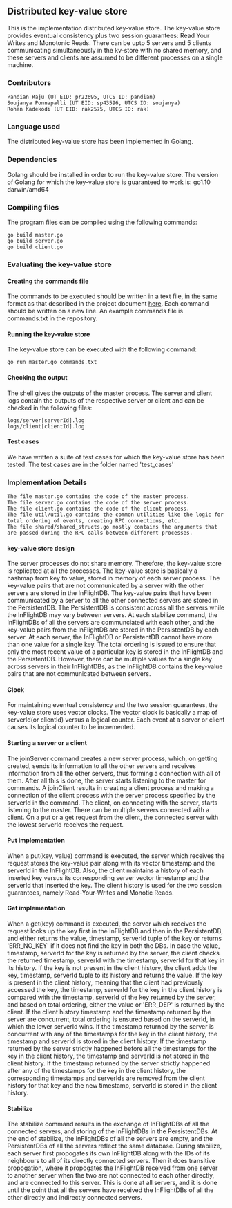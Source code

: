 ## Distributed key-value store
This is the implementation distributed key-value store. The key-value store provides eventual consistency plus two session guarantees: Read Your Writes and Monotonic Reads. There can be upto 5 servers and 5 clients communicating simultaneously in the kv-store with no shared memory, and these servers and clients are assumed to be different processes on a single machine. 

### Contributors
	Pandian Raju (UT EID: pr22695, UTCS ID: pandian)
	Soujanya Ponnapalli (UT EID: sp43596, UTCS ID: soujanya)
	Rohan Kadekodi (UT EID: rak2575, UTCS ID: rak)

### Language used
The distributed key-value store has been implemented in Golang. 

### Dependencies
Golang should be installed in order to run the key-value store. The version of Golang for which the key-value store is guaranteed to work is: go1.10 darwin/amd64

### Compiling files
The program files can be compiled using the following commands:
	
	go build master.go
	go build server.go
	go build client.go

### Evaluating the key-value store
#### Creating the commands file
The commands to be executed should be written in a text file, in the same format as that described in the project document [here](http://www.cs.utexas.edu/~vijay/cs380D-s18/project1.pdf). Each command should be written on a new line. An example commands file is commands.txt in the repository. 

#### Running the key-value store
The key-value store can be executed with the following command: 
	
	go run master.go commands.txt

#### Checking the output
The shell gives the outputs of the master process.
The server and client logs contain the outputs of the respective server or client and can be checked in the following files:
	
	logs/server[serverId].log
	logs/client[clientId].log

#### Test cases
We have written a suite of test cases for which the key-value store has been tested. The test cases are in the folder named 'test_cases'

### Implementation Details
	
	The file master.go contains the code of the master process.
	The file server.go contains the code of the server process.
	The file client.go contains the code of the client process.
	The file util/util.go contains the common utilities like the logic for total ordering of events, creating RPC connections, etc.
	The file shared/shared_structs.go mostly contains the arguments that are passed during the RPC calls between different processes.

#### key-value store design
The server processes do not share memory. Therefore, the key-value store is replicated at all the processes. The key-value store is basically a hashmap from key to value, stored in memory of each server process. The key-value pairs that are not communicated by a server with the other servers are stored in the InFlightDB. The key-value pairs that have been communicated by a server to all the other connected servers are stored in the PersistentDB. The PersistentDB is consistent across all the servers while the InFlightDB may vary between servers. At each stabilize command, the InFlightDBs of all the servers are communciated with each other, and the key-value pairs from the InFlightDB are stored in the PersistentDB by each server. At each server, the InFlightDB or PersistentDB cannot have more than one value for a single key. The total ordering is issued to ensure that only the most recent value of a particular key is stored in the InFlightDB and the PersistentDB. However, there can be multiple values for a single key across servers in their InFlightDBs, as the InFlightDB contains the key-value pairs that are not communicated between servers. 

#### Clock
For maintaining eventual consistency and the two session guarantees, the key-value store uses vector clocks. The vector clock is basically a map of serverId(or clientId) versus a logical counter. Each event at a server or client causes its logical counter to be incremented. 

#### Starting a server or a client
The joinServer command creates a new server process, which, on getting created, sends its information to all the other servers and receives information from all the other servers, thus forming a connection with all of them. After all this is done, the server starts listening to the master for commands. A joinClient results in creating a client process and making a connection of the client process with the server process specified by the serverId in the command. The client, on connecting with the server, starts listening to the master. There can be multiple servers connected with a client. On a put or a get request from the client, the connected server with the lowest serverId receives the request. 

#### Put implementation
When a put(key, value) command is executed, the server which receives the request stores the key-value pair along with its vector timestamp and the serverId in the InFlightDB. Also, the client maintains a history of each inserted key versus its corresponding server vector timestamp and the serverId that inserted the key. The client history is used for the two session guarantees, namely Read-Your-Writes and Monotic Reads.

#### Get implementation
When a get(key) command is executed, the server which receives the request looks up the key first in the InFlightDB and then in the PersistentDB, and either returns the value, timestamp, serverId tuple of the key or returns 'ERR_NO_KEY' if it does not find the key in both the DBs. In case the value, timestamp, serverId for the key is returned by the server, the client checks the returned timestamp, serverId with the timestamp, serverId for that key in its history. If the key is not present in the client history, the client adds the key, timestamp, serverId tuple to its history and returns the value. If the key is present in the client history, meaning that the client had previously accessed the key, the timestamp, serverId for the key in the client history is compared with the timestamp, serverId of the key returned by the server, and based on total ordering, either the value or 'ERR_DEP' is returned by the client. If the client history timestamp and the timestamp returned by the server are concurrent, total ordering is ensured based on the serverId, in which the lower serverId wins. If the timestamp returned by the server is concurrent with any of the timestamps for the key in the client history, the timestamp and serverId is stored in the client history. If the timestamp returned by the server strictly happened before all the timestamps for the key in the client history, the timestamp and serverId is not stored in the client history. If the timestamp returned by the server strictly happened after any of the timestamps for the key in the client history, the corresponding timestamps and serverIds are removed from the client history for that key and the new timestamp, serverId is stored in the client history. 

#### Stabilize
The stabilize command results in the exchange of InFlightDBs of all the connected servers, and storing of the InFlightDBs in the PersistentDBs. At the end of stabilize, the InFlightDBs of all the servers are empty, and the PersistentDBs of all the servers reflect the same database. During stabilize, each server first propogates its own InFlightDB along with the IDs of its neighbours to all of its directly connected servers. Then it does transitive propogation, where it propogates the InFlightDB received from one server to another server when the two are not connected to each other directly, and are connected to this server. This is done at all servers, and it is done until the point that all the servers have received the InFlightDBs of all the other directly and indirectly connected servers. 





